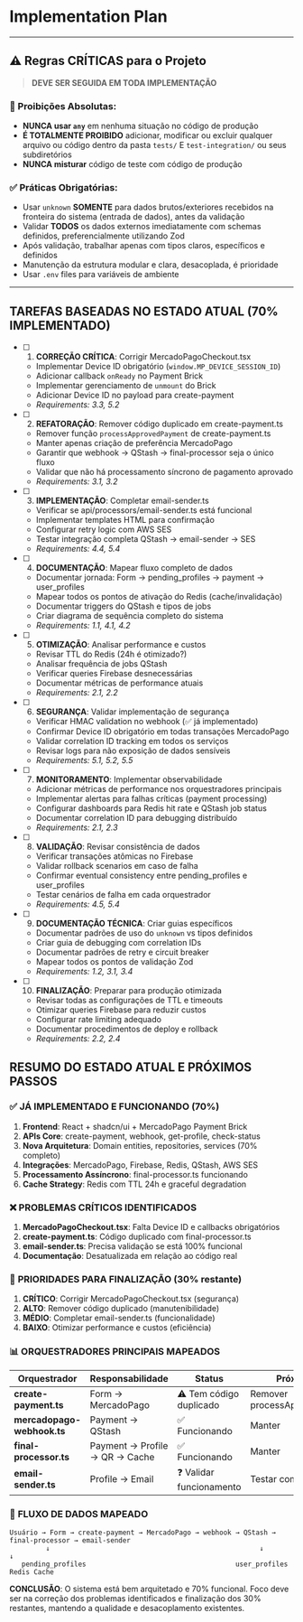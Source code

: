 # Implementation Plan

---

## ⚠️ Regras CRÍTICAS para o Projeto

> **DEVE SER SEGUIDA EM TODA IMPLEMENTAÇÃO**

### **🚫 Proibições Absolutas:**

- **NUNCA usar `any`** em nenhuma situação no código de produção
- **É TOTALMENTE PROIBIDO** adicionar, modificar ou excluir qualquer arquivo ou código dentro da pasta `tests/` E `test-integration/` ou seus subdiretórios
- **NUNCA misturar** código de teste com código de produção

### **✅ Práticas Obrigatórias:**

- Usar `unknown` **SOMENTE** para dados brutos/exteriores recebidos na fronteira do sistema (entrada de dados), antes da validação
- Validar **TODOS** os dados externos imediatamente com schemas definidos, preferencialmente utilizando Zod
- Após validação, trabalhar apenas com tipos claros, específicos e definidos
- Manutenção da estrutura modular e clara, desacoplada, é prioridade
- Usar `.env` files para variáveis de ambiente

---

## TAREFAS BASEADAS NO ESTADO ATUAL (70% IMPLEMENTADO)

- [ ] 1. **CORREÇÃO CRÍTICA**: Corrigir MercadoPagoCheckout.tsx

  - Implementar Device ID obrigatório (`window.MP_DEVICE_SESSION_ID`)
  - Adicionar callback `onReady` no Payment Brick
  - Implementar gerenciamento de `unmount` do Brick
  - Adicionar Device ID no payload para create-payment
  - _Requirements: 3.3, 5.2_

- [ ] 2. **REFATORAÇÃO**: Remover código duplicado em create-payment.ts

  - Remover função `processApprovedPayment` de create-payment.ts
  - Manter apenas criação de preferência MercadoPago
  - Garantir que webhook → QStash → final-processor seja o único fluxo
  - Validar que não há processamento síncrono de pagamento aprovado
  - _Requirements: 3.1, 3.2_

- [ ] 3. **IMPLEMENTAÇÃO**: Completar email-sender.ts

  - Verificar se api/processors/email-sender.ts está funcional
  - Implementar templates HTML para confirmação
  - Configurar retry logic com AWS SES
  - Testar integração completa QStash → email-sender → SES
  - _Requirements: 4.4, 5.4_

- [ ] 4. **DOCUMENTAÇÃO**: Mapear fluxo completo de dados

  - Documentar jornada: Form → pending_profiles → payment → user_profiles
  - Mapear todos os pontos de ativação do Redis (cache/invalidação)
  - Documentar triggers do QStash e tipos de jobs
  - Criar diagrama de sequência completo do sistema
  - _Requirements: 1.1, 4.1, 4.2_

- [ ] 5. **OTIMIZAÇÃO**: Analisar performance e custos

  - Revisar TTL do Redis (24h é otimizado?)
  - Analisar frequência de jobs QStash
  - Verificar queries Firebase desnecessárias
  - Documentar métricas de performance atuais
  - _Requirements: 2.1, 2.2_

- [ ] 6. **SEGURANÇA**: Validar implementação de segurança

  - Verificar HMAC validation no webhook (✅ já implementado)
  - Confirmar Device ID obrigatório em todas transações MercadoPago
  - Validar correlation ID tracking em todos os serviços
  - Revisar logs para não exposição de dados sensíveis
  - _Requirements: 5.1, 5.2, 5.5_

- [ ] 7. **MONITORAMENTO**: Implementar observabilidade

  - Adicionar métricas de performance nos orquestradores principais
  - Implementar alertas para falhas críticas (payment processing)
  - Configurar dashboards para Redis hit rate e QStash job status
  - Documentar correlation ID para debugging distribuído
  - _Requirements: 2.1, 2.3_

- [ ] 8. **VALIDAÇÃO**: Revisar consistência de dados

  - Verificar transações atômicas no Firebase
  - Validar rollback scenarios em caso de falha
  - Confirmar eventual consistency entre pending_profiles e user_profiles
  - Testar cenários de falha em cada orquestrador
  - _Requirements: 4.5, 5.4_

- [ ] 9. **DOCUMENTAÇÃO TÉCNICA**: Criar guias específicos

  - Documentar padrões de uso do `unknown` vs tipos definidos
  - Criar guia de debugging com correlation IDs
  - Documentar padrões de retry e circuit breaker
  - Mapear todos os pontos de validação Zod
  - _Requirements: 1.2, 3.1, 3.4_

- [ ] 10. **FINALIZAÇÃO**: Preparar para produção otimizada

  - Revisar todas as configurações de TTL e timeouts
  - Otimizar queries Firebase para reduzir custos
  - Configurar rate limiting adequado
  - Documentar procedimentos de deploy e rollback
  - _Requirements: 2.2, 2.4_

## RESUMO DO ESTADO ATUAL E PRÓXIMOS PASSOS

### ✅ **JÁ IMPLEMENTADO E FUNCIONANDO (70%)**

1. **Frontend**: React + shadcn/ui + MercadoPago Payment Brick
2. **APIs Core**: create-payment, webhook, get-profile, check-status
3. **Nova Arquitetura**: Domain entities, repositories, services (70% completo)
4. **Integrações**: MercadoPago, Firebase, Redis, QStash, AWS SES
5. **Processamento Assíncrono**: final-processor.ts funcionando
6. **Cache Strategy**: Redis com TTL 24h e graceful degradation

### ❌ **PROBLEMAS CRÍTICOS IDENTIFICADOS**

1. **MercadoPagoCheckout.tsx**: Falta Device ID e callbacks obrigatórios
2. **create-payment.ts**: Código duplicado com final-processor.ts
3. **email-sender.ts**: Precisa validação se está 100% funcional
4. **Documentação**: Desatualizada em relação ao código real

### 🎯 **PRIORIDADES PARA FINALIZAÇÃO (30% restante)**

1. **CRÍTICO**: Corrigir MercadoPagoCheckout.tsx (segurança)
2. **ALTO**: Remover código duplicado (manutenibilidade)
3. **MÉDIO**: Completar email-sender.ts (funcionalidade)
4. **BAIXO**: Otimizar performance e custos (eficiência)

### 📊 **ORQUESTRADORES PRINCIPAIS MAPEADOS**

| Orquestrador               | Responsabilidade               | Status                   | Próxima Ação                   |
| -------------------------- | ------------------------------ | ------------------------ | ------------------------------ |
| **create-payment.ts**      | Form → MercadoPago             | ⚠️ Tem código duplicado  | Remover processApprovedPayment |
| **mercadopago-webhook.ts** | Payment → QStash               | ✅ Funcionando           | Manter                         |
| **final-processor.ts**     | Payment → Profile → QR → Cache | ✅ Funcionando           | Manter                         |
| **email-sender.ts**        | Profile → Email                | ❓ Validar funcionamento | Testar completamente           |

### 🔄 **FLUXO DE DADOS MAPEADO**

```
Usuário → Form → create-payment → MercadoPago → webhook → QStash → final-processor → email-sender
         ↓                                                    ↓              ↓
   pending_profiles                                     user_profiles    Redis Cache
```

**CONCLUSÃO**: O sistema está bem arquitetado e 70% funcional. Foco deve ser na correção dos problemas identificados e finalização dos 30% restantes, mantendo a qualidade e desacoplamento existentes.
